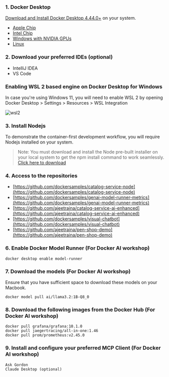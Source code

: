 ### 1. Docker Desktop

[Download and Install Docker Desktop 4.44.0+](https://www.docker.com/products/docker-desktop/) on your system. 

 - [Apple Chip](https://desktop.docker.com/mac/main/arm64/Docker.dmg)
 - [Intel Chip](https://desktop.docker.com/mac/main/amd64/Docker.dmg)
 - [Windows with NVIDIA GPUs](https://desktop.docker.com/win/main/amd64/Docker%20Desktop%20Installer.exe)
 - [Linux](https://docs.docker.com/desktop/linux/install/)


### 2. Download your preferred IDEs (optional)

- IntelliJ IDEA
- VS Code

### Enabling WSL 2 based engine on Docker Desktop for Windows


In case you're using Windows 11, you will need to enable WSL 2 by opening Docker Desktop > Settings > Resources > WSL Integration

![wsl2](images/wsl2.png)

### 3. Install Nodejs

To demonstrate the container-first development workflow, you will require Nodejs installed on your system.


> Note: You must download and install the Node pre-built installer on your local system to get the npm install command to work seamlessly. [Click here to download](https://nodejs.org/en/download/)

### 4. Access to the repositories


- [https://github.com/dockersamples/catalog-service-node](https://github.com/dockersamples/catalog-service-node)
- [https://github.com/dockersamples/genai-model-runner-metrics](https://github.com/dockersamples/genai-model-runner-metrics)
- [https://github.com/ajeetraina/catalog-service-ai-enhanced](https://github.com/ajeetraina/catalog-service-ai-enhanced)
- [https://github.com/dockersamples/visual-chatbot](https://github.com/dockersamples/visual-chatbot)
- [https://github.com/ajeetraina/pen-shop-demo](https://github.com/ajeetraina/pen-shop-demo)

### 6. Enable Docker Model Runner (For Docker AI workshop)

```
docker desktop enable model-runner
```

### 7. Download the models (For Docker AI workshop)

Ensure that you have sufficient space to download these models on your Macbook.

```
docker model pull ai/llama3.2:1B-Q8_0
```

### 8. Download the following images from the Docker Hub (For Docker AI workshop)

```
docker pull grafana/grafana:10.1.0
docker pull jaegertracing/all-in-one:1.46
docker pull prom/prometheus:v2.45.0
```

### 9. Install and configure your preferred MCP Client (For Docker AI workshop)

```
Ask Gordon
Claude Desktop (optional)
```
